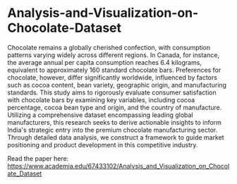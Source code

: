 # Analysis-and-Visualization-on-Chocolate-Dataset

Chocolate remains a globally cherished confection, with consumption patterns varying widely across different regions. In Canada, for instance, the average annual per capita consumption reaches 6.4 kilograms, equivalent to approximately 160 standard chocolate bars. Preferences for chocolate, however, differ significantly worldwide, influenced by factors such as cocoa content, bean variety, geographic origin, and manufacturing standards. This study aims to rigorously evaluate consumer satisfaction with chocolate bars by examining key variables, including cocoa percentage, cocoa bean type and origin, and the country of manufacture. Utilizing a comprehensive dataset encompassing leading global manufacturers, this research seeks to derive actionable insights to inform India's strategic entry into the premium chocolate manufacturing sector. Through detailed data analysis, we construct a framework to guide market positioning and product development in this competitive industry.

Read the paper here: https://www.academia.edu/67433102/Analysis_and_Visualization_on_Chocolate_Dataset
